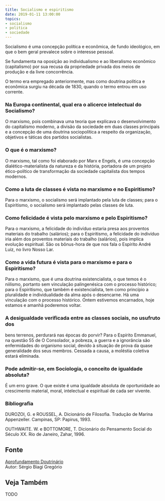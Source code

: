 ```yaml
---
title: Socialismo e espiritismo
date: 2019-01-11 13:00:00
topics: 
- socialismo
- politica
- sociedade
---
```


Socialismo é uma concepção política e econômica, de fundo ideológico, em que o
bem geral prevalece sobre o interesse pessoal.

Se fundamenta na oposição ao individualismo e ao liberalismo econômico
(capitalismo) por sua recusa da propriedade privada dos meios de produção e da
livre concorrência.

O termo era empregado anteriormente, mas como doutrina política e
econômica surgiu na década de 1830, quando o termo entrou em uso
corrente.

### Na Europa continental, qual era o alicerce intelectual do Socialismo?
O marxismo, pois combinava uma teoria que explicava o desenvolvimento do
capitalismo moderno, a divisão da sociedade em duas classes principais e
a concepção de uma doutrina sociopolítica a respeito da organização,
objetivos e táticas dos partidos socialistas.

### O que é o marxismo?
O marxismo, tal como foi elaborado por Marx e Engels, é uma concepção
dialético-materialista da natureza e da história, portadora de um
projeto ético-político de transformação da sociedade capitalista dos
tempos modernos.

### Como a luta de classes é vista no marxismo e no Espiritismo?
Para o marxismo, o socialismo será implantado pela luta de classes; para
o Espiritismo, o socialismo será implantado pelas classes de luta.

### Como felicidade é vista pelo marxismo e pelo Espiritismo?
Para o marxismo, a felicidade do indivíduo estaria presa aos proventos
materiais do trabalho (salários); para o Espiritismo, a felicidade do
indivíduo iria além dos proventos materiais do trabalho (salários), pois
implica evolução espiritual. São os bônus-hora de que nos fala o
Espírito André Luiz, no livro Nosso Lar.

### Como a vida futura é vista para o marxismo e para o Espiritismo?
Para o marxismo, que é uma doutrina existencialista, o que temos é o
niilismo, portanto sem vinculação palingenésica com o processo
histórico; para o Espiritismo, que também é existencialista, tem como
princípio a pluralidade e individualidade da alma após o desencarne. Há
uma vinculação com o processo histórico. Ontem estivemos encarnados,
hoje estamos e amanhã poderemos voltar.

### A desigualdade verificada entre as classes sociais, no usufruto dos
bens terrenos, perdurará nas épocas do porvir?
Para o Espírito Emmanuel, na questão 55 de O Consolador, a pobreza, a
guerra e a ignorância são enfermidades do organismo social, devido à
situação de prova da quase generalidade dos seus membros. Cessada a
causa, a moléstia coletiva estará eliminada.

### Pode admitir-se, em Sociologia, o conceito de igualdade absoluta?
É um erro grave. O que existe é uma igualdade absoluta de oportunidade
ao crescimento material, moral, intelectual e espiritual de cada ser
vivente.


### Bibliografia
DUROZOI, G. e ROUSSEL, A. Dicionário de Filosofia. Tradução de Marina
Appenzeller. Campinas, SP: Papirus, 1993.

OUTHWAITE. W. e BOTTOMORE, T. Dicionário do Pensamento Social do Século
XX. Rio de Janeiro, Zahar, 1996.

## Fonte
[Aprofundamento Doutrinário](https://sites.google.com/view/aprofundamentodoutrinario/socialismo-e-espiritismo)  
Autor: Sérgio Biagi Gregório



## Veja Também
TODO


